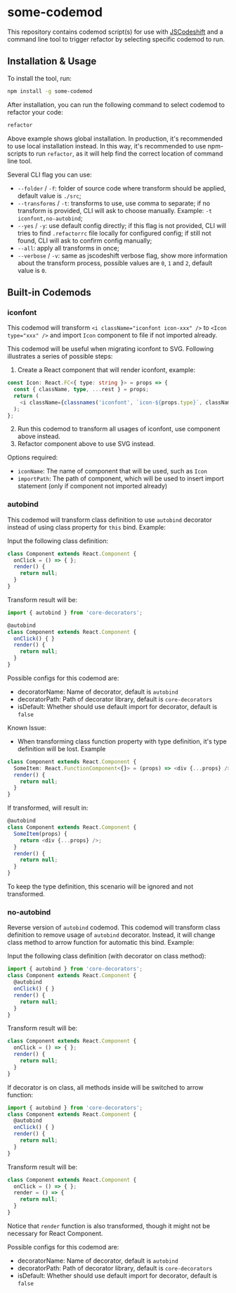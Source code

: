 # some-codemod

This repository contains codemod script(s) for use with [JSCodeshift](https://github.com/facebook/jscodeshift) and a command line tool to trigger refactor by selecting specific codemod to run.

## Installation & Usage

To install the tool, run:

```bash
npm install -g some-codemod
```

After installation, you can run the following command to select codemod to refactor your code:

```bash
refactor
```

Above example shows global installation. In production, it's recommended to use local installation instead. In this way, it's recommended to use npm-scripts to run `refactor`, as it will help find the correct location of command line tool.

Several CLI flag you can use:

+ `--folder` / `-f`: folder of source code where transform should be applied, default value is `./src`;
+ `--transforms` / `-t`: transforms to use, use comma to separate; if no transform is provided, CLI will ask to choose manually. Example: `-t iconfont,no-autobind`;
+ `--yes` / `-y`: use default config directly; if this flag is not provided, CLI will tries to find `.refactorrc` file locally for configured config; if still not found, CLI will ask to confirm config manually;
+ `--all`: apply all transforms in once;
+ `--verbose` / `-v`: same as jscodeshift verbose flag, show more information about the transform process, possible values are `0`, `1` and `2`, default value is `0`.

## Built-in Codemods

### iconfont

This codemod will transform `<i className="iconfont icon-xxx" />` to `<Icon type="xxx" />` and import `Icon` component to file if not imported already.

This codemod will be useful when migrating iconfont to SVG. Following illustrates a series of possible steps:

1. Create a React component that will render iconfont, example:

```typescript
const Icon: React.FC<{ type: string }> = props => {
  const { className, type, ...rest } = props;
  return (
    <i className={classnames('iconfont', `icon-${props.type}`, className)} {...rest} />
  );
};
```

2. Run this codemod to transform all usages of iconfont, use component above instead.
3. Refactor component above to use SVG instead.

Options required:

+ `iconName`: The name of component that will be used, such as `Icon`
+ `importPath`: The path of component, which will be used to insert import statement (only if component not imported already)

### autobind

This codemod will transform class definition to use `autobind` decorator instead of using class property for `this` bind. Example:

Input the following class definition:

```javascript
class Component extends React.Component {
  onClick = () => { };
  render() {
    return null;
  }
}
```

Transform result will be:

```javascript
import { autobind } from 'core-decorators';

@autobind
class Component extends React.Component {
  onClick() { }
  render() {
    return null;
  }
}
```

Possible configs for this codemod are:

+ decoratorName: Name of decorator, default is `autobind`
+ decoratorPath: Path of decorator library, default is `core-decorators`
+ isDefault: Whether should use default import for decorator, default is `false`

Known Issue:

+ When transforming class function property with type definition, it's type definition will be lost. Example

```typescript
class Component extends React.Component {
  SomeItem: React.FunctionComponent<{}> = (props) => <div {...props} />;
  render() {
    return null;
  }
}
```

If transformed, will result in:

```typescript
@autobind
class Component extends React.Component {
  SomeItem(props) {
    return <div {...props} />;
  }
  render() {
    return null;
  }
}
```

To keep the type definition, this scenario will be ignored and not transformed.

### no-autobind

Reverse version of `autobind` codemod. This codemod will transform class definition to remove usage of `autobind` decorator. Instead, it will change class method to arrow function for automatic this bind. Example:

Input the following class definition (with decorator on class method):

```javascript
import { autobind } from 'core-decorators';
class Component extends React.Component {
  @autobind
  onClick() { }
  render() {
    return null;
  }
}
```

Transform result will be:

```javascript
class Component extends React.Component {
  onClick = () => { };
  render() {
    return null;
  }
}
```

If decorator is on class, all methods inside will be switched to arrow function:

```javascript
import { autobind } from 'core-decorators';
class Component extends React.Component {
  @autobind
  onClick() { }
  render() {
    return null;
  }
}
```

Transform result will be:

```javascript
class Component extends React.Component {
  onClick = () => { };
  render = () => {
    return null;
  }
}
```

Notice that `render` function is also transformed, though it might not be necessary for React Component.

Possible configs for this codemod are:

+ decoratorName: Name of decorator, default is `autobind`
+ decoratorPath: Path of decorator library, default is `core-decorators`
+ isDefault: Whether should use default import for decorator, default is `false`
